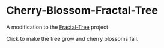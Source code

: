 # Cherry-Blossom-Fractal-Tree
A modification to the [Fractal-Tree](https://github.com/sanskarjaiswal2001/Fractal-Tree) project

Click to make the tree grow and cherry blossoms fall.

